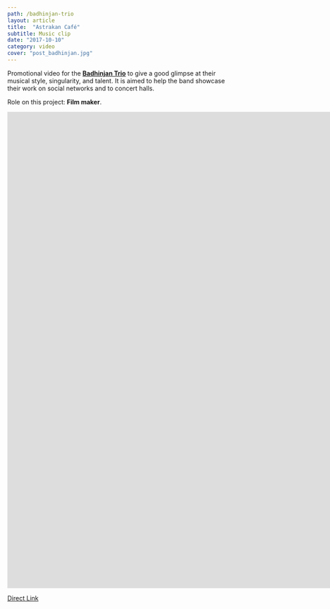 ```yaml
---
path: /badhinjan-trio
layout: article
title:  "Astrakan Café"
subtitle: Music clip
date: "2017-10-10"
category: video
cover: "post_badhinjan.jpg"
---
```


Promotional video for the __[Badhinjan Trio](https://www.facebook.com/BadhinjanTrio/)__ to give a good glimpse at their musical style, singularity, and talent.
It is aimed to help the band showcase their work on social networks and to concert halls.

Role on this project: __Film maker__.

<iframe src="https://www.youtube.com/embed/AyRCXbdHzTE?rel=0" frameborder="0" allowfullscreen width="1920" height="1080"></iframe>

[Direct Link](https://www.youtube.com/watch?v=AyRCXbdHzTE)
